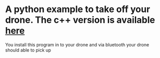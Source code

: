 # A python example to take off your drone. The c++ version is available [here](https://github.com/erlerobot/ros_erle_takeoff_land)

You install this program in to your drone and via bluetooth your drone should able to pick up